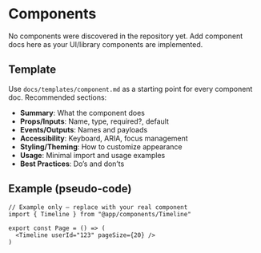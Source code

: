 # Components

No components were discovered in the repository yet. Add component docs here as your UI/library components are implemented.

## Template
Use `docs/templates/component.md` as a starting point for every component doc. Recommended sections:
- **Summary**: What the component does
- **Props/Inputs**: Name, type, required?, default
- **Events/Outputs**: Names and payloads
- **Accessibility**: Keyboard, ARIA, focus management
- **Styling/Theming**: How to customize appearance
- **Usage**: Minimal import and usage examples
- **Best Practices**: Do’s and don’ts

## Example (pseudo-code)
```tsx
// Example only — replace with your real component
import { Timeline } from "@app/components/Timeline"

export const Page = () => (
  <Timeline userId="123" pageSize={20} />
)
```